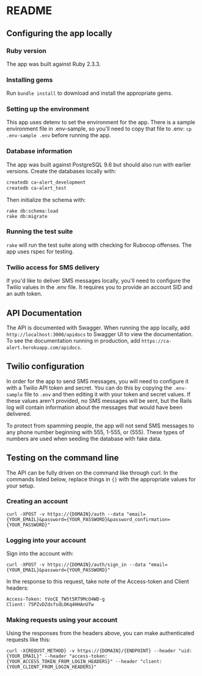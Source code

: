 # README

## Configuring the app locally

### Ruby version

The app was built against Ruby 2.3.3.

### Installing gems

Run `bundle install` to download and install the appropriate gems.

### Setting up the environment

This app uses detenv to set the environment for the app. There is a sample environment file in .env-sample, so you'll need
to copy that file to .env: `cp .env-sample .env` before running the app.

### Database information

The app was built against PostgreSQL 9.6 but should also run with earlier versions. Create the databases locally with:

```ruby
createdb ca-alert_development
createdb ca-alert_test
```

Then initialize the schema with:

```
rake db:schema:load
rake db:migrate
```

### Running the test suite

`rake` will run the test suite along with checking for Rubocop offenses. The app uses rspec for testing.

### Twilio access for SMS delivery

If you'd like to deliver SMS messages locally, you'll need to configure the Twilio values in the .env file. It requires
you to provide an account SID and an auth token.

## API Documentation

The API is documented with Swagger. When running the app locally, add `http://localhost:3000/apidocs` to Swagger UI
to view the documentation. To see the documentation running in production, add `https://ca-alert.herokuapp.com/apidocs`.

## Twilio configuration

In order for the app to send SMS messages, you will need to configure it with a Twilio API token and secret. You can do this by copying the `.env-sample` file to `.env` and then editing it with your token and secret values. If these values aren't provided, no SMS messages will be sent, but the Rails log will contain information about the messages that would have been delivered.

To protect from spamming people, the app will not send SMS messages to any phone number beginning with 555, 1-555, or (555). These types of numbers are used when seeding the database with fake data.

## Testing on the command line

The API can be fully driven on the command like through curl. In the commands listed below, replace things in `{}` with the appropriate values for your setup.

### Creating an account

`curl -XPOST -v https://{DOMAIN}/auth --data "email={YOUR_EMAIL}&password={YOUR_PASSWORD}&password_confirmation={YOUR_PASSWORD}"`

### Logging into your account

Sign into the account with:

`curl -XPOST -v https://{DOMAIN}/auth/sign_in --data "email={YOUR_EMAIL}&password={YOUR_PASSWORD}"`

In the response to this request, take note of the Access-token and Client headers:

```
Access-Token: tVoCE_TW5t5RT9McO4WD-g
Client: 75PZvDZdsfsdLOKq4HHAnUTw
```

### Making requests using your account

Using the responses from the headers above, you can make authenticated requests like this:

`curl -X{REQUST_METHOD} -v https://{DOMAIN}/{ENDPOINT} --header "uid: {YOUR_EMAIL}" --header "access-token: {YOUR_ACCESS_TOKEN_FROM_LOGIN_HEADERS}" --header "client: {YOUR_CLIENT_FROM_LOGIN_HEADERS}"`
